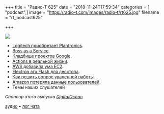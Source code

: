 +++
title = "Радио-Т 625"
date = "2018-11-24T17:59:34"
categories = [ "podcast",]
image = "https://radio-t.com/images/radio-t/rt625.jpg"
filename = "rt_podcast625"

+++

![](https://radio-t.com/images/radio-t/rt625.jpg)

- [Logitech приобретает Plantronics](https://www.cnet.com/news/logitech-reportedly-in-talks-to-acquire-plantronics/).
- [Boss as a Service](https://bossasaservice.life).
- [Кладбище проектов Google](https://gcemetery.co/).
- [Actions в реальной жизни](https://developer.github.com/actions/creating-workflows/creating-a-new-workflow/).
- [AWS добавила ума EC2](https://www.forbes.com/sites/janakirammsv/2018/11/21/aws-adds-the-most-anticipated-feature-to-amazon-ec2/).
- [Electron это Flash для десктопа](https://habr.com/post/427211/).
- [Как решить вопрос удаленной работы](http://blairreeves.me/2018/11/09/dont-work-remotely/?resubmit=hn).
- [Amazon потеряла данные пользователей](https://mashable.com/article/amazon-customer-data-leak/).
- Темы наших слушателей

*Спонсор этого выпуска [DigitalOcean](https://do.co/radiot)*


[аудио](https://cdn.radio-t.com/rt_podcast625.mp3) • [лог чата](http://chat.radio-t.com/logs/radio-t-625.html)
<audio src="https://cdn.radio-t.com/rt_podcast625.mp3" preload="none"></audio>
